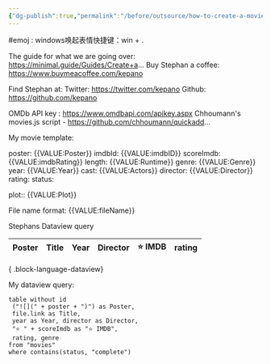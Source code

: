 ```yaml
---
{"dg-publish":true,"permalink":"/before/outsource/how-to-create-a-movie-database-in-obsidian/","tags":["tech  OMBI  script emoj","gardenEntry"]}
---
```




#emoj :  windows唤起表情快捷键：win + .

The guide for what we are going over: https://minimal.guide/Guides/Create+a...
Buy Stephan a coffee: https://www.buymeacoffee.com/kepano

Find Stephan at:
Twitter: https://twitter.com/kepano
Github: https://github.com/kepano

OMDb API key : https://www.omdbapi.com/apikey.aspx
Chhoumann's movies.js script - https://github.com/chhoumann/quickadd...

My movie template:

poster: {{VALUE:Poster}}
imdbId: {{VALUE:imdbID}}
scoreImdb: {{VALUE:imdbRating}}
length: {{VALUE:Runtime}}
genre: {{VALUE:Genre}}
year: {{VALUE:Year}}
cast: {{VALUE:Actors}}
director: {{VALUE:Director}}
rating:
status:

plot:: {{VALUE:Plot}}

File name format: {{VALUE:fileName}}

Stephans Dataview query

| Poster | Title | Year | Director | ⭐ IMDB | rating |
| ------ | ----- | ---- | -------- | ------ | ------ |

{ .block-language-dataview}

My dataview query:
``` dataview
table without id
 ("![](" + poster + ")") as Poster,
 file.link as Title,
 year as Year, director as Director,
 "⭐ " + scoreImdb as "⭐ IMDB",
 rating, genre
from "movies"
where contains(status, "complete")

```
